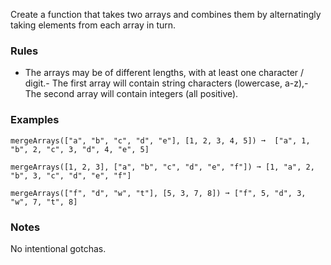 
Create a function that takes two arrays and combines them by alternatingly taking elements from each array in turn.

### Rules
- The arrays may be of different lengths, with at least one character / digit.- The first array will contain string characters (lowercase, a-z),- The second array will contain integers (all positive).
### Examples

```
mergeArrays(["a", "b", "c", "d", "e"], [1, 2, 3, 4, 5]) ➞  ["a", 1, "b", 2, "c", 3, "d", 4, "e", 5]

mergeArrays([1, 2, 3], ["a", "b", "c", "d", "e", "f"]) ➞ [1, "a", 2, "b", 3, "c", "d", "e", "f"]

mergeArrays(["f", "d", "w", "t"], [5, 3, 7, 8]) ➞ ["f", 5, "d", 3, "w", 7, "t", 8]
```

### Notes

No intentional gotchas.
